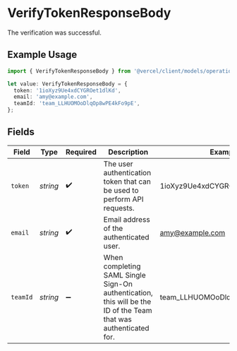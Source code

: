 # VerifyTokenResponseBody

The verification was successful.

## Example Usage

```typescript
import { VerifyTokenResponseBody } from '@vercel/client/models/operations';

let value: VerifyTokenResponseBody = {
  token: '1ioXyz9Ue4xdCYGROet1dlKd',
  email: 'amy@example.com',
  teamId: 'team_LLHUOMOoDlqOp8wPE4kFo9pE',
};
```

## Fields

| Field    | Type     | Required           | Description                                                                                                     | Example                       |
| -------- | -------- | ------------------ | --------------------------------------------------------------------------------------------------------------- | ----------------------------- |
| `token`  | _string_ | :heavy_check_mark: | The user authentication token that can be used to perform API requests.                                         | 1ioXyz9Ue4xdCYGROet1dlKd      |
| `email`  | _string_ | :heavy_check_mark: | Email address of the authenticated user.                                                                        | amy@example.com               |
| `teamId` | _string_ | :heavy_minus_sign: | When completing SAML Single Sign-On authentication, this will be the ID of the Team that was authenticated for. | team_LLHUOMOoDlqOp8wPE4kFo9pE |
